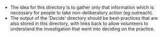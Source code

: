 - The idea for this directory is to gather only that information which is necessary for people to take non-deliberatory action (eg outreach).
- The output of the 'Decide' directory should be best-practices that are also stored in this directory, with links back to allow volunteers to understand the investigation that went into deciding on the practice.
